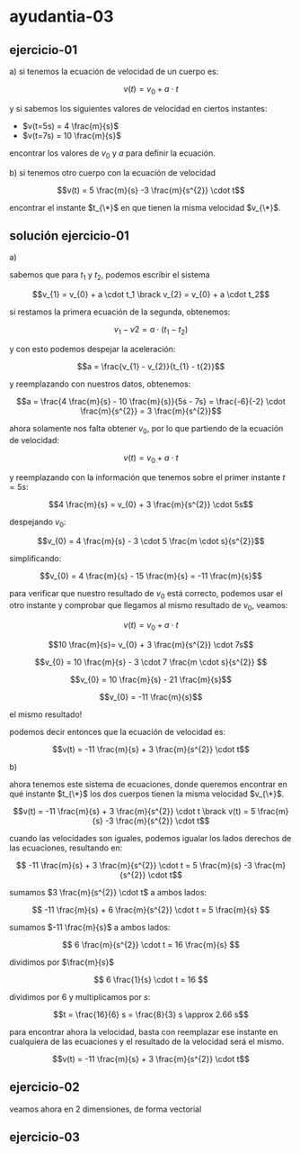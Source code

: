 # ayudantia-03

## ejercicio-01

a) si tenemos la ecuación de velocidad de un cuerpo es:

$$v(t) = v_{0} + a \cdot t$$

y si sabemos los siguientes valores de velocidad en ciertos instantes:

- $v(t=5s) = 4 \frac{m}{s}$
- $v(t=7s) = 10 \frac{m}{s}$

encontrar los valores de $v_{0}$ y $a$ para definir la ecuación.

b) si tenemos otro cuerpo con la ecuación de velocidad

$$v(t) = 5 \frac{m}{s} -3 \frac{m}{s^{2}} \cdot t$$

encontrar el instante $t_{\*}$ en que tienen la misma velocidad $v_{\*}$.

## solución ejercicio-01

a)

sabemos que para $t_1$ y $t_2$, podemos escribir el sistema

$$v_{1} = v_{0} + a \cdot t_1 \brack v_{2} = v_{0} + a \cdot t_2$$

si restamos la primera ecuación de la segunda, obtenemos:

$$v_{1} - v{2} = a \cdot (t_{1} - t_{2})$$

y con esto podemos despejar la aceleración:

$$a = \frac{v_{1} - v_{2}}{t_{1} - t{2}}$$

y reemplazando con nuestros datos, obtenemos:

$$a = \frac{4 \frac{m}{s} - 10 \frac{m}{s}}{5s - 7s} = \frac{-6}{-2} \cdot \frac{m}{s^{2}} = 3 \frac{m}{s^{2}}$$

ahora solamente nos falta obtener $v_{0}$, por lo que partiendo de la ecuación de velocidad:

$$v(t) = v_{0} + a \cdot t$$

y reemplazando con la información que tenemos sobre el primer instante $t=5s$:

$$4 \frac{m}{s} = v_{0} + 3 \frac{m}{s^{2}} \cdot 5s$$

despejando $v_{0}$:

$$v_{0} = 4 \frac{m}{s} - 3 \cdot 5 \frac{m \cdot s}{s^{2}}$$

simplificando:

$$v_{0} = 4 \frac{m}{s} - 15 \frac{m}{s} = -11 \frac{m}{s}$$

para verificar que nuestro resultado de $v_0$ está correcto, podemos usar el otro instante y comprobar que llegamos al mismo resultado de $v_0$, veamos:

$$v(t) = v_{0} + a \cdot t$$

$$10 \frac{m}{s}= v_{0} + 3 \frac{m}{s^{2}} \cdot 7s$$

$$v_{0} =  10 \frac{m}{s} - 3 \cdot 7 \frac{m \cdot s}{s^{2}}  $$

$$v_{0} =  10 \frac{m}{s}  - 21 \frac{m}{s}$$

$$v_{0} =  -11 \frac{m}{s}$$

el mismo resultado!

podemos decir entonces que la ecuación de velocidad es:

$$v(t) = -11 \frac{m}{s} + 3 \frac{m}{s^{2}} \cdot t$$

b)

ahora tenemos este sistema de ecuaciones, donde queremos encontrar en qué instante $t_{\*}$ los dos cuerpos tienen la misma velocidad $v_{\*}$.

$$v(t) = -11 \frac{m}{s} + 3 \frac{m}{s^{2}} \cdot t \brack v(t) = 5 \frac{m}{s} -3 \frac{m}{s^{2}} \cdot t$$

cuando las velocidades son iguales, podemos igualar los lados derechos de las ecuaciones, resultando en:

$$ -11 \frac{m}{s} + 3 \frac{m}{s^{2}} \cdot t = 5 \frac{m}{s} -3 \frac{m}{s^{2}} \cdot t$$

sumamos $3 \frac{m}{s^{2}} \cdot t$ a ambos lados:

$$ -11 \frac{m}{s} + 6 \frac{m}{s^{2}} \cdot t = 5 \frac{m}{s} $$

sumamos $-11 \frac{m}{s}$ a ambos lados:

$$ 6 \frac{m}{s^{2}} \cdot t = 16 \frac{m}{s} $$

dividimos por $\frac{m}{s}$

$$ 6 \frac{1}{s} \cdot t = 16 $$

dividimos por $6$ y multiplicamos por $s$:

$$t = \frac{16}{6} s = \frac{8}{3} s \approx 2.66 s$$

para encontrar ahora la velocidad, basta con reemplazar ese instante en cualquiera de las ecuaciones y el resultado de la velocidad será el mismo.

$$v(t) = -11 \frac{m}{s} + 3 \frac{m}{s^{2}} \cdot t$$

## ejercicio-02

veamos ahora en 2 dimensiones, de forma vectorial

## ejercicio-03
